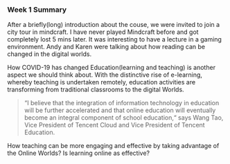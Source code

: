 ### Week 1 Summary

After a briefly(long) introduction about the couse, we were invited to join a city tour in mindcraft. I have never played Mindcraft before and got completely lost 5 mins later. It was interesting to have a lecture in a gaming environment. Andy and Karen were talking about how reading can be changed in the digital worlds.

How COVID-19 has changed Education(learning and teaching) is another aspect we should think about. With the distinctive rise of e-learning, whereby teaching is undertaken remotely, education activities are transforming from traditional classrooms to the digital Worlds. 

> “I believe that the integration of information technology in education will be further accelerated and that online education will eventually become an integral component of school education,“ says Wang Tao, Vice President of Tencent Cloud and Vice President of Tencent Education.

How teaching can be more engaging and effective by taking advantage of the Online Worlds?
Is learning online as effective?

